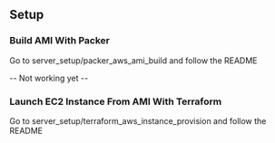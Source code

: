 

## Setup

### Build AMI With Packer

Go to server_setup/packer_aws_ami_build and follow the README


-- Not working yet --

### Launch EC2 Instance From AMI With Terraform

Go to server_setup/terraform_aws_instance_provision and follow the README